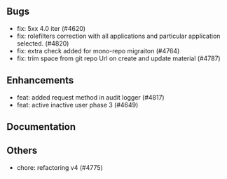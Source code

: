 ## Bugs
- fix: 5xx 4.0 iter (#4620)
- fix:  rolefilters correction with all applications and particular application selected. (#4820)
- fix: extra check added for mono-repo migraiton (#4764)
- fix: trim space from git repo Url on create and update material (#4787)
## Enhancements
- feat: added request method in audit logger (#4817)
- feat: active inactive user phase 3 (#4649)
## Documentation
## Others
- chore: refactoring v4 (#4775)
